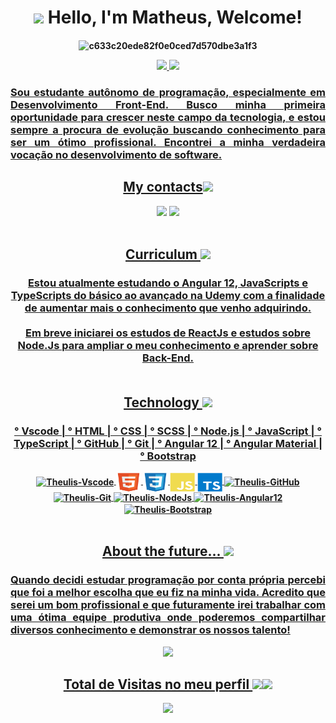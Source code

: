 <div align="center">
  <h1><img src="https://raw.githubusercontent.com/iampavangandhi/iampavangandhi/master/gifs/Hi.gif" width="30px"> Hello, I'm Matheus, Welcome! </h1>
  </div> <h4 align="center">
 
![c633c20ede82f0e0ced7d570dbe3a1f3](https://user-images.githubusercontent.com/70382532/138322189-2db8df52-9dcb-40a0-88a8-c365466bd33d.gif)
<div align="center">
  <a href="https://github.com/Theulislee">
  <img height="160em" src="https://github-readme-stats.vercel.app/api?username=Theulislee&show_icons=true&theme=outrun&include_all_commits=true&count_private=true"/>
  <img height="160em" src="https://github-readme-stats.vercel.app/api/top-langs/?username=Theulislee&layout=compact&langs_count=7&theme=outrun"/>
</div>
<h3 align="justify">
 Sou estudante autônomo de programação, especialmente em Desenvolvimento Front-End.
Busco minha primeira oportunidade para crescer neste campo da tecnologia, e estou sempre a procura de evolução buscando conhecimento para ser um ótimo profissional.
Encontrei a minha verdadeira vocação no desenvolvimento de software. 
  </h3>
<div align="center">
  
   ## My contacts<img src="https://github.com/TheDudeThatCode/TheDudeThatCode/blob/master/Assets/Handshake.gif" height="32px">
  
  </div>
  <div align="center">
  <a href="https://www.linkedin.com/in/matheus-magalhaes-311695203/" target="_blank"><img src="https://img.shields.io/badge/-LinkedIn-%230077B5?style=for-the-badge&logo=linkedin&logoColor=white" target="_blank"></a> 
<a href = "mailto:magalhaescerqueiraesilva@gmail.com"><img src="https://img.shields.io/badge/Gmail-D14836?style=for-the-badge&logo=gmail&logoColor=white" </a> 
    </div>
 
   <div align="center">
     <br>
      
  ## Curriculum <img src="https://user-images.githubusercontent.com/88908428/148150018-84f67988-9fe2-41b6-b554-21f1e624a317.gif" height="38px" >

    
</div>
  <h3 align="center">
  Estou atualmente estudando o Angular 12, JavaScripts e TypeScripts do básico ao avançado na Udemy com a finalidade de aumentar mais o conhecimento que venho adquirindo.
  <br>
  <br>
  Em breve iniciarei os estudos de ReactJs e estudos sobre Node.Js para ampliar o meu conhecimento e aprender sobre Back-End.
  <br>
  <br>
  </h3>
      
  <div style="display: inline_block" align="center">
  
  ## Technology <img src="https://user-images.githubusercontent.com/88908428/148150189-d4f83f7a-2ebb-4e8f-97c9-dc1f715e8aee.gif" height="38px">
 <h3>
° Vscode |
° HTML |
° CSS |
° SCSS |
° Node.js |
° JavaScript |
° TypeScript |
° GitHub |
° Git |
° Angular 12 |
° Angular Material |
° Bootstrap
    </h3>
 <img align="center" alt="Theulis-Vscode" height="30" width="40" img src="https://cdn.jsdelivr.net/gh/devicons/devicon/icons/vscode/vscode-original.svg">
 <img align="center" alt="Theulis-HTML" height="30" width="40" src="https://raw.githubusercontent.com/devicons/devicon/master/icons/html5/html5-original.svg">
   <img align="center" alt="Theulis-CSS" height="30" width="40" src="https://raw.githubusercontent.com/devicons/devicon/master/icons/css3/css3-original.svg">
   <img align="center" alt="Theulis-Js" height="30" width="40" src="https://raw.githubusercontent.com/devicons/devicon/master/icons/javascript/javascript-plain.svg">
   <img align="center" alt="Theulis-Ts" height="30" width="40" src="https://raw.githubusercontent.com/devicons/devicon/master/icons/typescript/typescript-plain.svg">
  <img align="center" alt="Theulis-GitHub" height="30" width="40" img src="https://cdn.jsdelivr.net/gh/devicons/devicon/icons/github/github-original.svg">
    <img align="center" alt="Theulis-Git" height="30" width="40" img src="https://cdn.jsdelivr.net/gh/devicons/devicon/icons/git/git-original.svg">
  <img align="center" alt="Theulis-NodeJs" height="30" width="40" img src="https://cdn.jsdelivr.net/gh/devicons/devicon/icons/nodejs/nodejs-original.svg">
<img align="center" alt="Theulis-Angular12" height="30" width="40" img src="https://cdn.jsdelivr.net/gh/devicons/devicon/icons/angularjs/angularjs-original.svg">
<img align="center" alt="Theulis-Bootstrap" height="30" width="40" img src="https://cdn.jsdelivr.net/gh/devicons/devicon/icons/bootstrap/bootstrap-original.svg">
    </div>
     <br>
  <div align="center">
    
  ## About the future... <img src="https://github.com/TheDudeThatCode/TheDudeThatCode/blob/master/Assets/Earth.gif" width="35px">

 </div>
  
<h3 align="justify">
  Quando decidi estudar programação por conta própria percebi que foi a melhor escolha que eu fiz na minha vida. Acredito que serei um bom profissional e que futuramente irei trabalhar com uma ótima equipe produtiva onde poderemos compartilhar diversos conhecimento e demonstrar os nossos talento!
  </h3>
    
<div>
  <div align="center">
  <img src="https://user-images.githubusercontent.com/88908428/144766657-52386c96-2e59-4d19-a289-e0278b1d4101.jpg" width="300px" />
  </div>
 <div align="center">
  
 ## Total de Visitas no meu perfil <img src="https://user-images.githubusercontent.com/88908428/148150331-4a66edea-da15-4eed-b9a0-309e71bd9a50.gif" width="35px"><img src="https://user-images.githubusercontent.com/88908428/148150331-4a66edea-da15-4eed-b9a0-309e71bd9a50.gif" width="35px">
 <p align="center"> <img alingn="center" src="https://profile-counter.glitch.me/Theulislee/count.svg" />
   
 </p>
     </div>
  </div>
    
  
  
